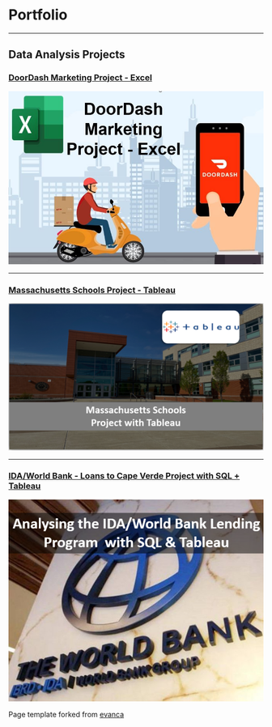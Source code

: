 # Portfolio

- - -

## Data Analysis Projects

### [DoorDash Marketing Project - Excel](https://www.linkedin.com/pulse/doordash-marketing-project-excel-kelton-garcia-santos/)

[<img src="images/projects/Doordash/doordash.jpg?raw=true">](https://www.linkedin.com/pulse/doordash-marketing-project-excel-kelton-garcia-santos/)

- - -

### [Massachusetts Schools Project - Tableau](/tableau_project.md)

[<img src="images/projects/Mass_tableau/school.PNG?raw=true">](/tableau_project.md)

- - -

### [IDA/World Bank - Loans to Cape Verde Project with SQL + Tableau](/worldbank_project)

[<img src="images/projects/world_bank/home.PNG?raw=true">](/worldbank_project.md)


Page template forked from <a href="https://github.com/evanca/quick-portfolio">evanca</a>